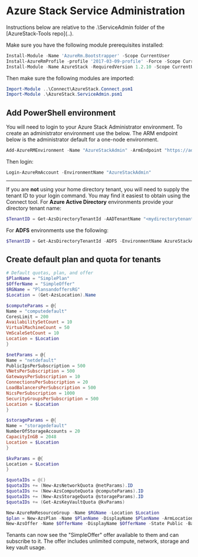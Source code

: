 # Azure Stack Service Administration

Instructions below are relative to the .\ServiceAdmin folder of the [AzureStack-Tools repo](..\).

Make sure you have the following module prerequisites installed:

```powershell
Install-Module -Name 'AzureRm.Bootstrapper' -Scope CurrentUser
Install-AzureRmProfile -profile '2017-03-09-profile' -Force -Scope CurrentUser
Install-Module -Name AzureStack -RequiredVersion 1.2.10 -Scope CurrentUser
```

Then make sure the following modules are imported:

```powershell
Import-Module ..\Connect\AzureStack.Connect.psm1
Import-Module .\AzureStack.ServiceAdmin.psm1
```

## Add PowerShell environment

You will need to login to your Azure Stack Administrator environment. To create an administrator environment use the below. The ARM endpoint below is the administrator default for a one-node environment.

```powershell
Add-AzureRMEnvironment -Name "AzureStackAdmin" -ArmEndpoint "https://adminmanagement.local.azurestack.external"
```

Then login:

```powershell
Login-AzureRmAccount -EnvironmentName "AzureStackAdmin" 
```
----
If you are **not** using your home directory tenant, you will need to supply the tenant ID to your login command. You may find it easiest to obtain using the Connect tool. For **Azure Active Directory** environments provide your directory tenant name:

```powershell
$TenantID = Get-AzsDirectoryTenantId -AADTenantName "<mydirectorytenant>.onmicrosoft.com" -EnvironmentName AzureStackAdmin
```

For **ADFS** environments use the following:

```powershell
$TenantID = Get-AzsDirectoryTenantId -ADFS -EnvironmentName AzureStackAdmin
```


## Create default plan and quota for tenants

```powershell
# Default quotas, plan, and offer
$PlanName = "SimplePlan"
$OfferName = "SimpleOffer"
$RGName = "PlansandoffersRG"
$Location = (Get-AzsLocation).Name

$computeParams = @{
Name = "computedefault"
CoresLimit = 200
AvailabilitySetCount = 10
VirtualMachineCount = 50
VmScaleSetCount = 10
Location = $Location
}

$netParams = @{
Name = "netdefault"
PublicIpsPerSubscription = 500
VNetsPerSubscription = 500
GatewaysPerSubscription = 10
ConnectionsPerSubscription = 20
LoadBalancersPerSubscription = 500
NicsPerSubscription = 1000
SecurityGroupsPerSubscription = 500
Location = $Location
}

$storageParams = @{
Name = "storagedefault"
NumberOfStorageAccounts = 20
CapacityInGB = 2048
Location = $Location
}

$kvParams = @{
Location = $Location
}

$quotaIDs = @()
$quotaIDs += (New-AzsNetworkQuota @netParams).ID
$quotaIDs += (New-AzsComputeQuota @computeParams).ID
$quotaIDs += (New-AzsStorageQuota @storageParams).ID
$quotaIDs += (Get-AzsKeyVaultQuota @kvParams)

New-AzureRmResourceGroup -Name $RGName -Location $Location
$plan = New-AzsPlan -Name $PlanName -DisplayName $PlanName -ArmLocation $Location -ResourceGroupName $RGName -QuotaIds $QuotaIDs
New-AzsOffer -Name $OfferName -DisplayName $OfferName -State Public -BasePlanIds $plan.Id -ResourceGroupName $RGName -ArmLocation $Location 
```

Tenants can now see the "SimpleOffer" offer available to them and can subscribe to it. The offer includes unlimited compute, network, storage and key vault usage.

